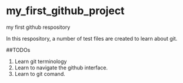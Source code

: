 # my_first_github_project
my first github respository

In this respository, a number of test files are created to learn about git.

##TODOs
1. Learn git terminology
2. Learn to navigate the github interface.
3. Learn to git comand.
